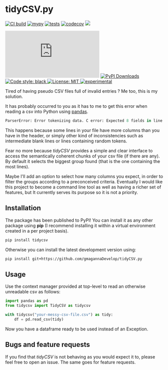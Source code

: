 # tidyCSV.py

[![CI build](https://github.com/gmagannaDevelop/tidyCSV.py/actions/workflows/main.yml/badge.svg)](https://github.com/gmagannaDevelop/tidyCSV.py/actions/workflows/main.yml)
[![mypy](https://github.com/gmagannaDevelop/tidyCSV.py/actions/workflows/mypy.yml/badge.svg)](https://github.com/gmagannaDevelop/tidyCSV.py/actions/workflows/mypy.yml)
[![tests](https://github.com/gmagannaDevelop/tidyCSV.py/actions/workflows/tests.yml/badge.svg)](https://github.com/gmagannaDevelop/tidyCSV.py/actions/workflows/tests.yml)
[![codecov](https://codecov.io/gh/gmagannaDevelop/tidyCSV.py/branch/main/graph/badge.svg?token=H1H5RHHI9O)](https://codecov.io/gh/gmagannaDevelop/tidyCSV.py)
![](https://enlyvfs9zh2z4g7.m.pipedream.net)

![](https://img.shields.io/github/last-commit/gmagannaDevelop/tidyCSV.py)
<a href="https://pypi.org/project/tidycsv/">
   <img alt="PyPI Downloads" src="https://img.shields.io/pypi/dm/tidycsv?color=blue">
</a>
<a href="https://github.com/psf/black">
	<img alt="Code style: black" src="https://img.shields.io/badge/code%20style-black-000000.svg">
</a>
<a href="https://github.com/gmagannaDevelop/tidyCSV.py/blob/main/LICENSE">
	<img alt="License: MIT" src="https://black.readthedocs.io/en/stable/_static/license.svg">
</a>
<a href="https://lifecycle.r-lib.org/articles/stages.html">
	<img alt="experimental" src="https://img.shields.io/badge/lifecycle-experimental-orange"> 
 </a>


<!-- Additions from black are the lincese and code style badges -->

Tired of having pseudo CSV files full of invalid entries ? Me too, this is my solution.



It has probably occurred to you as it has to me to get this error 
when reading a csv into Python using [pandas](https://pandas.pydata.org/).

```python
ParserError: Error tokenizing data. C error: Expected 8 fields in line 7, saw 47
```

This happens because some lines in your
file have more columns than you have
 in the header, or simply other kind of inconsistencies such as intermediate blank lines or lines containing random tokens.

Fear no more because _tidyCSV_ provides a simple and clear interface to access
the semantically coherent chunks of your csv file (if there are any). By default it selects the biggest group found (that is the one containing the most lines).

Maybe I'll add an option to select how many columns you expect, in order to filter the groups according to a preconceived criteria. 
Eventually I would like this project to become a command line tool as well as having a richer set of features, but It currently serves its purpose so it is not a priority.

## Installation

The package has been published to PyPI! You can install it as any other package using **pip** (I recommend installing it 
within a virtual environment created in a per project basis).
```bash
pip install tidycsv
```

Otherwise you can install the latest development version using:

```bash
pip install git+https://github.com/gmagannaDevelop/tidyCSV.py
```

## Usage

Use the context manager provided at top-level 
to read an otherwise unreadable csv as follows:

```python
import pandas as pd
from tidycsv import TidyCSV as tidycsv

with tidycsv("your-messy-csv-file.csv") as tidy:
	df = pd.read_csv(tidy)

```

Now you have a dataframe ready to be used instead of an Exception.

## Bugs and feature requests

If you find that _tidyCSV_ is not behaving as you would expect it to, please feel free to open an issue. The same goes for feature requests.
